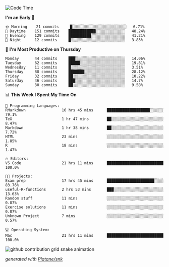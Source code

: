 <!--START_SECTION:waka-->
![Code Time](http://img.shields.io/badge/Code%20Time-165%20hrs%2050%20mins-blue)

**I'm an Early 🐤** 

```text
🌞 Morning    21 commits     █░░░░░░░░░░░░░░░░░░░░░░░░   6.71% 
🌆 Daytime    151 commits    ████████████░░░░░░░░░░░░░   48.24% 
🌃 Evening    129 commits    ██████████░░░░░░░░░░░░░░░   41.21% 
🌙 Night      12 commits     █░░░░░░░░░░░░░░░░░░░░░░░░   3.83%

```
📅 **I'm Most Productive on Thursday** 

```text
Monday       44 commits     ███░░░░░░░░░░░░░░░░░░░░░░   14.06% 
Tuesday      62 commits     █████░░░░░░░░░░░░░░░░░░░░   19.81% 
Wednesday    11 commits     █░░░░░░░░░░░░░░░░░░░░░░░░   3.51% 
Thursday     88 commits     ███████░░░░░░░░░░░░░░░░░░   28.12% 
Friday       32 commits     ██░░░░░░░░░░░░░░░░░░░░░░░   10.22% 
Saturday     46 commits     ███░░░░░░░░░░░░░░░░░░░░░░   14.7% 
Sunday       30 commits     ██░░░░░░░░░░░░░░░░░░░░░░░   9.58%

```


📊 **This Week I Spent My Time On** 

```text
💬 Programming Languages: 
RMarkdown                16 hrs 45 mins      ███████████████████░░░░░░   79.1% 
TeX                      1 hr 47 mins        ██░░░░░░░░░░░░░░░░░░░░░░░   8.47% 
Markdown                 1 hr 38 mins        ██░░░░░░░░░░░░░░░░░░░░░░░   7.72% 
HTML                     23 mins             ░░░░░░░░░░░░░░░░░░░░░░░░░   1.85% 
R                        18 mins             ░░░░░░░░░░░░░░░░░░░░░░░░░   1.47%

🔥 Editors: 
VS Code                  21 hrs 11 mins      █████████████████████████   100.0%

🐱‍💻 Projects: 
Exam prep                17 hrs 45 mins      █████████████████████░░░░   83.76% 
useful-R-functions       2 hrs 53 mins       ███░░░░░░░░░░░░░░░░░░░░░░   13.63% 
Random stuff             11 mins             ░░░░░░░░░░░░░░░░░░░░░░░░░   0.87% 
Exercise solutions       11 mins             ░░░░░░░░░░░░░░░░░░░░░░░░░   0.87% 
Unknown Project          7 mins              ░░░░░░░░░░░░░░░░░░░░░░░░░   0.57%

💻 Operating System: 
Mac                      21 hrs 11 mins      █████████████████████████   100.0%

```


<!--END_SECTION:waka-->


<!--Snake Game-->
![github contribution grid snake animation](https://raw.githubusercontent.com/viggo-gascou/viggo-gascou/output/github-contribution-grid-snake.svg)

_generated with [Platane/snk](https://github.com/Platane/snk)_
<!--Snake Game-->

